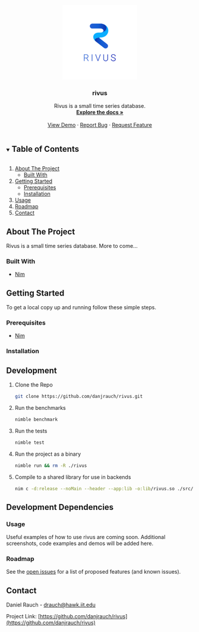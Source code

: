<!-- PROJECT LOGO -->
<br />
<p align="center">
  <a href="https://github.com/danjrauch/rivus">
    <img src="images/rivuslogo.png" alt="Logo" width="200" height="200">
  </a>

  <h3 align="center">rivus</h3>

  <p align="center">
    Rivus is a small time series database.
    <br />
    <a href="https://github.com/danjrauch/rivus"><strong>Explore the docs »</strong></a>
    <br />
    <br />
    <a href="https://github.com/danjrauch/rivus">View Demo</a>
    ·
    <a href="https://github.com/danjrauch/rivus/issues">Report Bug</a>
    ·
    <a href="https://github.com/danjrauch/rivus/issues">Request Feature</a>
  </p>
</p>



<!-- TABLE OF CONTENTS -->
<details open="open">
  <summary><h2 style="display: inline-block">Table of Contents</h2></summary>
  <ol>
    <li>
      <a href="#about-the-project">About The Project</a>
      <ul>
        <li><a href="#built-with">Built With</a></li>
      </ul>
    </li>
    <li>
      <a href="#getting-started">Getting Started</a>
      <ul>
        <li><a href="#prerequisites">Prerequisites</a></li>
        <li><a href="#installation">Installation</a></li>
      </ul>
    </li>
    <li><a href="#usage">Usage</a></li>
    <li><a href="#roadmap">Roadmap</a></li>
    <li><a href="#contact">Contact</a></li>
  </ol>
</details>



<!-- ABOUT THE PROJECT -->
## About The Project

Rivus is a small time series database. More to come...


### Built With

* [Nim](https://nim-lang.org)


<!-- GETTING STARTED -->
## Getting Started

To get a local copy up and running follow these simple steps.

### Prerequisites

* [Nim](https://nim-lang.org)

### Installation

## Development
1. Clone the Repo
   ```sh
   git clone https://github.com/danjrauch/rivus.git
   ```
2. Run the benchmarks
   ```sh
   nimble benchmark
   ```
3. Run the tests
   ```sh
   nimble test
   ```
4. Run the project as a binary
   ```sh
   nimble run && rm -R ./rivus
   ```
5. Compile to a shared library for use in backends
    ```sh
    nim c -d:release --noMain --header --app:lib -o:lib/rivus.so ./src/files.nim
    ```

## Development Dependencies


<!-- USAGE EXAMPLES -->
### Usage

Useful examples of how to use rivus are coming soon. Additional screenshots, code examples and demos will be added here.



<!-- ROADMAP -->
### Roadmap

See the [open issues](https://github.com/danjrauch/rivus/issues) for a list of proposed features (and known issues).



<!-- CONTACT -->
## Contact

Daniel Rauch - drauch@hawk.iit.edu

Project Link: [https://github.com/danjrauch/rivus](https://github.com/danjrauch/rivus)